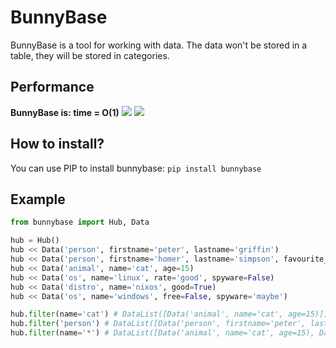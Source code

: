 # BunnyBase

BunnyBase is a tool for working with data.
The data won't be stored in a table, they will be stored in categories.

## Performance
__BunnyBase is: time = O(1)__
![][1]
![][2]

## How to install?
You can use PIP to install bunnybase:
`pip install bunnybase`

## Example
```python
from bunnybase import Hub, Data

hub = Hub()
hub << Data('person', firstname='peter', lastname='griffin')
hub << Data('person', firstname='homer', lastname='simpson', favourite_food=['donuts'])
hub << Data('animal', name='cat', age=15)
hub << Data('os', name='linux', rate='good', spyware=False)
hub << Data('distro', name='nixos', good=True)
hub << Data('os', name='windows', free=False, spyware='maybe')

hub.filter(name='cat') # DataList([Data('animal', name='cat', age=15)])
hub.filter('person') # DataList([Data('person', firstname='peter', lastname='griffin'), Data('person', firstname='homer', lastname='simpson', favourite_food=['donuts']), ])
hub.filter(name='*') # DataList([Data('animal', name='cat', age=15), Data('os', name='linux', rate='good', spyware=False), Data('distro', name='nixos', good=True), Data('os', name='windows', free=False, spyware='maybe')])
```



[1]: https://raw.githubusercontent.com/trollmii/bunnybase/master/imgs/adding-data-to-hub.png
[2]: https://raw.githubusercontent.com/trollmii/bunnybase/master/imgs/performance-saving-hub.png